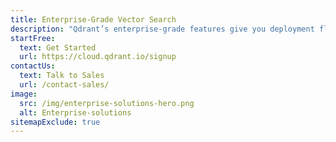 ```yaml
---
title: Enterprise-Grade Vector Search 
description: "Qdrant’s enterprise-grade features give you deployment flexibility (Managed, Hybrid or Private Cloud), streamline authentication (SSO), improve access control (RBAC), enhance monitoring, and simplify infrastructure management. All for billion+ vector scale."
startFree:
  text: Get Started
  url: https://cloud.qdrant.io/signup
contactUs:
  text: Talk to Sales
  url: /contact-sales/
image:
  src: /img/enterprise-solutions-hero.png
  alt: Enterprise-solutions
sitemapExclude: true
---
```


